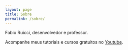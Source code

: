 ```yaml
---
layout: page
title: Sobre
permalink: /sobre/
---
```


Fabio Ruicci, desenvolvedor e professor.

Acompanhe meus tutoriais e cursos gratuitos no [Youtube](https://www.youtube.com/channel/UCfLKJox9Gd5V57_0kzq-jKQ).

